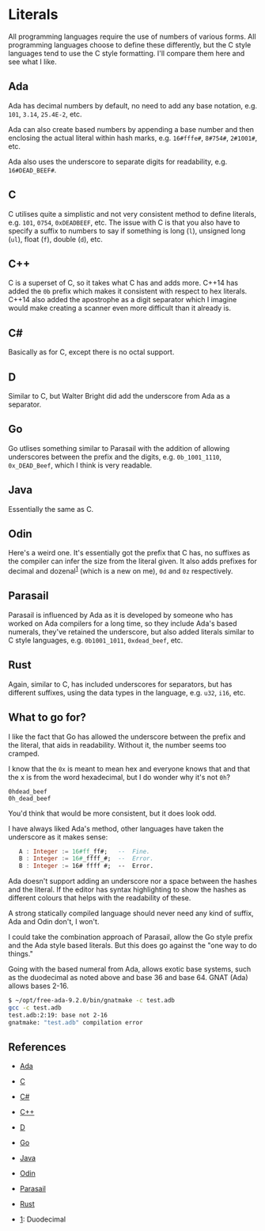 # Literals

All programming languages require the use of numbers of various forms. All programming languages choose to define these differently, but the C style languages tend to use the C style formatting. I'll compare them here and see what I like.

## Ada

Ada has decimal numbers by default, no need to add any base notation, e.g. ```101```, ```3.14```, ```25.4E-2```, etc.

Ada can also create based numbers by appending a base number and then enclosing the actual literal within hash marks, e.g. ```16#fffe#```, ```8#754#```, ```2#1001#```, etc.

Ada also uses the underscore to separate digits for readability, e.g. ```16#DEAD_BEEF#```.

## C

C utilises quite a simplistic and not very consistent method to define literals, e.g. ```101```, ```0754```, ```0xDEADBEEF```, etc. The issue with C is that you also have to specify a suffix to numbers to say if something is long (```l```), unsigned long (```ul```), float (```f```), double (```d```), etc.

## C++

C is a superset of C, so it takes what C has and adds more. C++14 has added the ```0b``` prefix which makes it consistent with respect to hex literals. C++14 also added the apostrophe as a digit separator which I imagine would make creating a scanner even more difficult than it already is.

## C#

Basically as for C, except there is no octal support.

## D

Similar to C, but Walter Bright did add the underscore from Ada as a separator.

## Go

Go utlises something similar to Parasail with the addition of allowing underscores between the prefix and the digits, e.g. ```0b_1001_1110```, ```0x_DEAD_Beef```, which I think is very readable.

## Java

Essentially the same as C.

## Odin

Here's a weird one. It's essentially got the prefix that C has, no suffixes as the compiler can infer the size from the literal given. It also adds prefixes for decimal and dozenal<sup>[1](#duodecimal-note)</sup> (which is a new on me), ```0d``` and ```0z``` respectively.

## Parasail

Parasail is influenced by Ada as it is developed by someone who has worked on Ada compilers for a long time, so they include Ada's based numerals, they've retained the underscore, but also added literals similar to C style languages, e.g. ```0b1001_1011```, ```0xdead_beef```, etc.

## Rust

Again, similar to C, has included underscores for separators, but has different suffixes, using the data types in the language, e.g. ```u32```, ```i16```, etc.

## What to go for?

I like the fact that Go has allowed the underscore between the prefix and the literal, that aids in readability. Without it, the number seems too cramped.

I know that the ```0x``` is meant to mean hex and everyone knows that and that the x is from the word hexadecimal, but I do wonder why it's not ```0h```?

```exp
0hdead_beef
0h_dead_beef
```

You'd think that would be more consistent, but it does look odd.

I have always liked Ada's method, other languages have taken the underscore as it makes sense:

```ada
   A : Integer := 16#ff_ff#;   --  Fine.
   B : Integer := 16#_ffff_#;  --  Error.
   B : Integer := 16# ffff #;  --  Error.
```

Ada doesn't support adding an underscore nor a space between the hashes and the literal. If the editor has syntax highlighting to show the hashes as different colours that helps with the readability of these.

A strong statically compiled language should never need any kind of suffix, Ada and Odin don't, I won't.

I could take the combination approach of Parasail, allow the Go style prefix and the Ada style based literals. But this does go against the "one way to do things."

Going with the based numeral from Ada, allows exotic base systems, such as the duodecimal as noted above and base 36 and base 64. GNAT (Ada) allows bases 2-16.

```bash
$ ~/opt/free-ada-9.2.0/bin/gnatmake -c test.adb
gcc -c test.adb
test.adb:2:19: base not 2-16
gnatmake: "test.adb" compilation error
```

## References

* [Ada](http://www.ada-auth.org/standards/2xrm/html/RM-2-4-1.html)
* [C](https://www.tutorialspoint.com/cprogramming/c_constants.htm)
* [C#](https://www.tutorialspoint.com/csharp/csharp_constants.htm)
* [C++](https://en.cppreference.com/w/cpp/language/user_literal)
* [D](https://www.tutorialspoint.com/d_programming/d_programming_literals.htm)
* [Go](https://www.i-programmer.info/news/98-languages/13066-go-modernizes-number-literals.html)
* [Java](https://www.geeksforgeeks.org/literals-in-java/)
* [Odin](https://odin-lang.org/ref/spec/#integer-literals)
* [Parasail](https://adacore.github.io/ParaSail/images/parasail_ref_manual.pdf)
* [Rust](https://doc.rust-lang.org/rust-by-example/primitives/literals.html)

* <a name="duodecimal-note">[1](https://en.wikipedia.org/wiki/Duodecimal)</a>: Duodecimal
